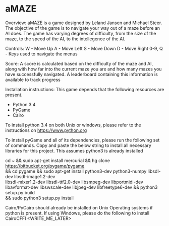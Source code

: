 # aMAZE
Overview:
  aMAZE is a game designed by Leland Jansen and Michael Steer. The
  objective of the game is to navigate your way out of a maze before
  an AI does. The game has varying degrees of difficulty, from the
  size of the maze, to the speed of the AI, to the intellegence of
  the AI.

Controls:
  W - Move Up
  A - Move Left
  S - Move Down
  D - Move Right
  0-9, Q - Keys used to navigate the menus

Score:
  A score is calculated based on the difficulty of the maze and AI,
  along with how far into the current maze you are and how many mazes
  you have successfully navigated. A leaderboard containing this
  information is available to track progress

Installation instructions:
  This game depends that the following resources are present.
  - Python 3.4
  - PyGame
  - Cairo

  To install python 3.4 on both Unix or windows, please refer to the instructions
  on https://www.python.org

  To install pyGame and all of its dependencies, please run the following set of
  commands. Copy and paste the below string to install all necessary libraries
  for this project. This assumes python3 is already installed

  cd ~ && sudo apt-get install mercurial && hg clone https://bitbucket.org/pygame/pygame \
  && cd pygame && sudo apt-get install python3-dev python3-numpy libsdl-dev libsdl-image1.2-dev \
  libsdl-mixer1.2-dev libsdl-ttf2.0-dev libsmpeg-dev libportmidi-dev \
  libavformat-dev libswscale-dev libjpeg-dev libfreetype6-dev && python3 setup.py build \
  && sudo python3 setup.py install

  Cairo/PyCairo should already be installed on Unix Operating systems if python
  is present. If using Windows, please do the following to install CairoCFFI <WRITE_ME_LATER>
